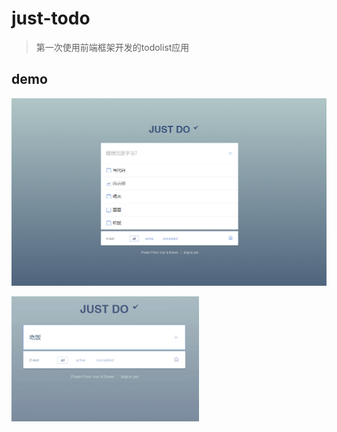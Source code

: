 # just-todo

> 第一次使用前端框架开发的todolist应用

## demo

![demo](./static/todo.png)

![demo](./static/todo.gif)
